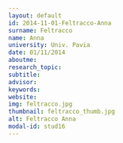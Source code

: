 ```yaml
---
layout: default 
id: 2014-11-01-Feltracco-Anna
surname: Feltracco
name: Anna
university: Univ. Pavia
date: 01/11/2014
aboutme: 
research_topic: 
subtitle: 
advisor: 
keywords: 
website: 
img: feltracco.jpg
thumbnail: feltracco_thumb.jpg
alt: Feltracco Anna
modal-id: stud16
---
```


